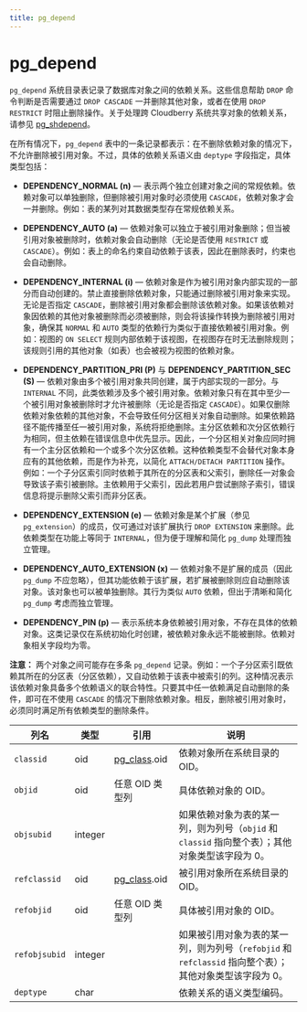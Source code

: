 ```yaml
---
title: pg_depend
---
```


# pg_depend

`pg_depend` 系统目录表记录了数据库对象之间的依赖关系。这些信息帮助 `DROP` 命令判断是否需要通过 `DROP CASCADE` 一并删除其他对象，或者在使用 `DROP RESTRICT` 时阻止删除操作。关于处理跨 Cloudberry 系统共享对象的依赖关系，请参见 [pg_shdepend](./pg-shdepend.md)。

在所有情况下，`pg_depend` 表中的一条记录都表示：在不删除依赖对象的情况下，不允许删除被引用对象。不过，具体的依赖关系语义由 `deptype` 字段指定，具体类型包括：

- **DEPENDENCY_NORMAL (n)** — 表示两个独立创建对象之间的常规依赖。依赖对象可以单独删除，但删除被引用对象时必须使用 `CASCADE`，依赖对象才会一并删除。例如：表的某列对其数据类型存在常规依赖关系。

- **DEPENDENCY_AUTO (a)** — 依赖对象可以独立于被引用对象删除；但当被引用对象被删除时，依赖对象会自动删除（无论是否使用 `RESTRICT` 或 `CASCADE`）。例如：表上的命名约束自动依赖于该表，因此在删除表时，约束也会自动删除。

- **DEPENDENCY_INTERNAL (i)** — 依赖对象是作为被引用对象内部实现的一部分而自动创建的。禁止直接删除依赖对象，只能通过删除被引用对象来实现。无论是否指定 `CASCADE`，删除被引用对象都会删除该依赖对象。如果该依赖对象因依赖的其他对象被删除而必须被删除，则会将该操作转换为删除被引用对象，确保其 `NORMAL` 和 `AUTO` 类型的依赖行为类似于直接依赖被引用对象。例如：视图的 `ON SELECT` 规则内部依赖于该视图，在视图存在时无法删除规则；该规则引用的其他对象（如表）也会被视为视图的依赖对象。

- **DEPENDENCY_PARTITION_PRI (P)** 与 **DEPENDENCY_PARTITION_SEC (S)** — 依赖对象由多个被引用对象共同创建，属于内部实现的一部分。与 `INTERNAL` 不同，此类依赖涉及多个被引用对象。依赖对象只有在其中至少一个被引用对象被删除时才允许被删除（无论是否指定 `CASCADE`）。如果仅删除依赖对象依赖的其他对象，不会导致任何分区相关对象自动删除。如果依赖路径不能传播至任一被引用对象，系统将拒绝删除。主分区依赖和次分区依赖行为相同，但主依赖在错误信息中优先显示。因此，一个分区相关对象应同时拥有一个主分区依赖和一个或多个次分区依赖。这种依赖类型不会替代对象本身应有的其他依赖，而是作为补充，以简化 `ATTACH/DETACH PARTITION` 操作。例如：一个子分区索引同时依赖于其所在的分区表和父索引，删除任一对象会导致该子索引被删除。主依赖用于父索引，因此若用户尝试删除子索引，错误信息将提示删除父索引而非分区表。

- **DEPENDENCY_EXTENSION (e)** — 依赖对象是某个扩展（参见 `pg_extension`）的成员，仅可通过对该扩展执行 `DROP EXTENSION` 来删除。此依赖类型在功能上等同于 `INTERNAL`，但为便于理解和简化 `pg_dump` 处理而独立管理。

- **DEPENDENCY_AUTO_EXTENSION (x)** — 依赖对象不是扩展的成员（因此 `pg_dump` 不应忽略），但其功能依赖于该扩展，若扩展被删除则应自动删除该对象。该对象也可以被单独删除。其行为类似 `AUTO` 依赖，但出于清晰和简化 `pg_dump` 考虑而独立管理。

- **DEPENDENCY_PIN (p)** — 表示系统本身依赖被引用对象，不存在具体的依赖对象。这类记录仅在系统初始化时创建，被依赖对象永远不能被删除。依赖对象相关字段均为零。

**注意：** 两个对象之间可能存在多条 `pg_depend` 记录。例如：一个子分区索引既依赖其所在的分区表（分区依赖），又自动依赖于该表中被索引的列。这种情况表示该依赖对象具备多个依赖语义的联合特性。只要其中任一依赖满足自动删除的条件，即可在不使用 `CASCADE` 的情况下删除依赖对象。相反，删除被引用对象时，必须同时满足所有依赖类型的删除条件。

| 列名          | 类型       | 引用                          | 说明                                                                 |
|---------------|------------|-------------------------------|----------------------------------------------------------------------|
| `classid`     | oid        | [pg_class](./pg-class.md).oid | 依赖对象所在系统目录的 OID。                                         |
| `objid`       | oid        | 任意 OID 类型列               | 具体依赖对象的 OID。                                                 |
| `objsubid`    | integer    |                               | 如果依赖对象为表的某一列，则为列号（`objid` 和 `classid` 指向整个表）；其他对象类型该字段为 0。 |
| `refclassid`  | oid        | [pg_class](./pg-class.md).oid | 被引用对象所在系统目录的 OID。                                       |
| `refobjid`    | oid        | 任意 OID 类型列               | 具体被引用对象的 OID。                                               |
| `refobjsubid` | integer    |                               | 如果被引用对象为表的某一列，则为列号（`refobjid` 和 `refclassid` 指向整个表）；其他对象类型该字段为 0。 |
| `deptype`     | char       |                               | 依赖关系的语义类型编码。                                             |
